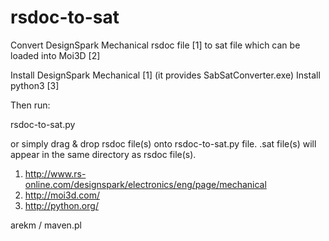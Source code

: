# rsdoc-to-sat
Convert DesignSpark Mechanical rsdoc file [1] to sat file which can be loaded into Moi3D [2]

Install DesignSpark Mechanical [1] (it provides SabSatConverter.exe)
Install python3 [3]

Then run:

rsdoc-to-sat.py <rsdoc file>

or simply drag & drop rsdoc file(s) onto rsdoc-to-sat.py file. .sat file(s) will appear
in the same directory as rsdoc file(s).


1. http://www.rs-online.com/designspark/electronics/eng/page/mechanical
2. http://moi3d.com/
3. http://python.org/

arekm / maven.pl
